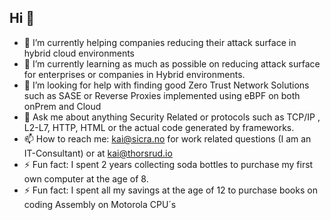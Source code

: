 ## Hi  👋

- 🔭 I’m currently helping companies reducing their attack surface in hybrid cloud environments
- 🌱 I’m currently learning as much as possible on reducing attack surface for enterprises or companies in Hybrid environments.
- 🤔 I’m looking for help with finding good Zero Trust Network Solutions such as SASE or Reverse Proxies implemented using eBPF on both onPrem and Cloud
- 💬 Ask me about anything Security Related or protocols such as TCP/IP , L2-L7, HTTP, HTML or the actual code generated by frameworks.
- 📫 How to reach me: kai@sicra.no for work related questions (I am an IT-Consultant) or at kai@thorsrud.io
- ⚡ Fun fact: I spent 2 years collecting soda bottles to purchase my first own computer at the age of 8.
- ⚡ Fun fact: I spent all my savings at the age of 12 to purchase books on coding Assembly on Motorola CPU´s


